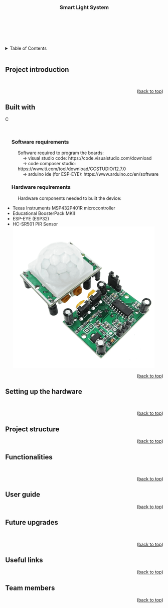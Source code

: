 <div id="readme_sls"></div>

<!--TITLE-->
<br />
<div align="center">

<h3 align="center">Smart Light System</h3>


<br>


 <p align="center">
 
  <br />
  <br /><br />
  </p>
  </div> 

<!-- TABLE OF CONTENTS -->
<details>
  <summary>Table of Contents</summary>
  <ol style="counter-reset: section;">
    <li><a href="#project-introduction">Project introduction</a></li>
    <li><a href="#built-with">Built with</a>
    <ol>
    <li><a href="#software-requirements">Software requirements</a></li>
    <li><a href="#hardware-requirements">Hardware requirements</a></li>
    </ol></li>
    <li><a href="#setting-up-the-hardware">Setting up the hardware</a></li>
    <li><a href="#project-structure">Project structure</a></li>
    <li><a href="#functionalities">Functionalities</a></li>
    <li><a href="#user-guide">User guide</a></li>
    <li><a href="#future-upgrades">Future upgrades</a></li>
    <li><a href="#useful-links">Useful links</a></li>
    <li><a href="#team-members">Team members</a></li>
  </ol>
</details>
<br>
<!--
<style>
    ol{
        list-style-type: none;
    }
    ol > li {
        counter-increment: section;
    }
    ol > li::before {
        content: counter(section) ". "; 
    }
    ol ol > li {
        counter-increment: subsection;
    }
    ol ol > li::before {
        content: counter(section) "." counter(subsection) " ";
    }
    </style> -->



<!-- PROJECT INTRODUCTION -->
## Project introduction


<br>


<p align="right">(<a href="#readme-erpc">back to top</a>)</p>

<!-- BUILT WITH -->
## Built with
C <br>  

<br>


<h3 style="margin-left: 20px;" id="software-requirements">Software requirements</h3>
<p style="margin-left: 40px;">Software required to program the boards: <br>
 &nbsp; &nbsp; → visual studio code: https://code.visualstudio.com/download <br>
 &nbsp; &nbsp; → code composer studio: https://www.ti.com/tool/download/CCSTUDIO/12.7.0 <br>
 &nbsp; &nbsp; → arduino ide (for ESP-EYE): https://www.arduino.cc/en/software <br>
</p>

<h3 style="margin-left: 20px;" id="hardware-requirements">Hardware requirements</h3>
<p style="margin-left: 40px;">Hardware components needed to built the device: 

* Texas Instruments MSP432P401R microcontroller 
* Educational BoosterPack MKII 
* ESP-EYE (ESP32)
* HC-SR501 PIR Sensor
![PIR](Docs/pir.png)

</p>

<p align="right">(<a href="#readme-erpc">back to top</a>)</p>

<!-- SETTING UP THE HARDWARE -->
## Setting up the hardware

<br>

<p align="right">(<a href="#readme-erpc">back to top</a>)</p>

<!-- PROJECT STRUCTURE -->
## Project structure


<p align="right">(<a href="#readme-erpc">back to top</a>)</p>

<!-- FUNCTIONALITIES -->
## Functionalities


<br>

<p align="right">(<a href="#readme-erpc">back to top</a>)</p>

<!-- USER GUIDE -->
## User guide

<p align="right">(<a href="#readme-erpc">back to top</a>)</p>

<!-- FUTURE UPGRADES -->
## Future upgrades

<br>

<p align="right">(<a href="#readme-erpc">back to top</a>)</p>

<!-- USEFUL LINKS -->
## Useful links


<p align="right">(<a href="#readme-erpc">back to top</a>)</p>


<!-- TEAM MEMBERS -->
## Team members

<p align="right">(<a href="#readme-erpc">back to top</a>)</p>
